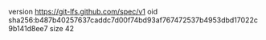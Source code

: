 version https://git-lfs.github.com/spec/v1
oid sha256:b487b40257637caddc7d00f74bd93af767472537b4953dbd17022c9b141d8ee7
size 42
